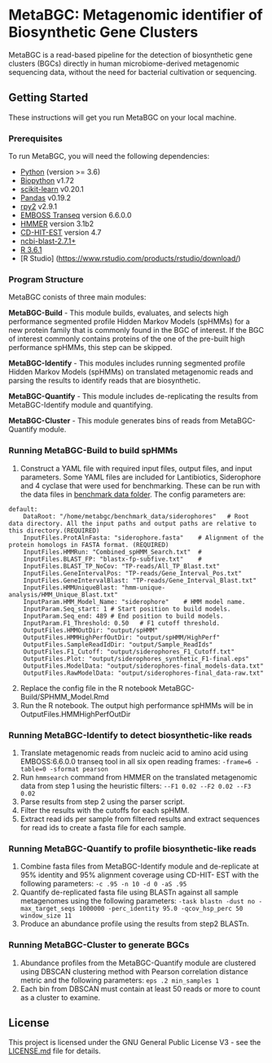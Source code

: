 # MetaBGC: Metagenomic identifier of Biosynthetic Gene Clusters 

MetaBGC is a read-based pipeline for the detection of biosynthetic gene clusters (BGCs) directly in human microbiome-derived metagenomic sequencing data, without the need for bacterial cultivation or sequencing. 

## Getting Started

These instructions will get you run MetaBGC on your local machine.

### Prerequisites

To run MetaBGC, you will need the following dependencies:

* [Python](https://www.python.org/downloads/) (version >= 3.6)
* [Biopython](https://biopython.org/wiki/Download) v1.72
* [scikit-learn](https://scikit-learn.org/stable/install.html) v0.20.1
* [Pandas](https://pandas.pydata.org/pandas-docs/stable/install.html) v0.19.2 
* [rpy2](https://pypi.org/project/rpy2/) v2.9.1
* [EMBOSS Transeq](http://emboss.sourceforge.net/download/) version 6.6.0.0
* [HMMER](http://hmmer.org/download.html) version 3.1b2
* [CD-HIT-EST](https://github.com/weizhongli/cdhit/releases) version 4.7
* [ncbi-blast-2.7.1+](https://ftp.ncbi.nlm.nih.gov/blast/executables/blast+/)
* [R 3.6.1](http://lib.stat.cmu.edu/R/CRAN/)
* [R Studio] (https://www.rstudio.com/products/rstudio/download/)

### Program Structure

MetaBGC conists of three main modules: 

**MetaBGC-Build** - This module builds, evaluates, and selects high performance segmented profile Hidden Markov Models (spHMMs) for a new protein family that is commonly found in the BGC of interest. If the BGC of interest commonly contains proteins of the one of the pre-built high performance spHMMs, this step can be skipped.    

**MetaBGC-Identify** - This modules includes running segmented profile Hidden Markov Models (spHMMs) on translated metagenomic reads and parsing the results to identify reads that are biosynthetic.

**MetaBGC-Quantify** - This module includes de-replicating the results from MetaBGC-Identify module and quantifying.

**MetaBGC-Cluster** - This module generates bins of reads from MetaBGC-Quantify module.

### Running MetaBGC-Build to build spHMMs

1. Construct a YAML file with required input files, output files, and input parameters. Some YAML files are included for Lantibiotics, Siderophore and 4 cyclase that were used for benchmarking. These can be run with the data files in [benchmark data folder](https://drive.google.com/drive/folders/1MV88Qv4qMmYAtU159uFFwIczZYzPIRCK?usp=sharing). The config parameters are:
```
default:
    DataRoot: "/home/metabgc/benchmark_data/siderophores"	# Root data directory. All the input paths and output paths are relative to this directory.(REQUIRED)
    InputFiles.ProtAlnFasta: "siderophore.fasta"	# Alignment of the protein homologs in FASTA format. (REQUIRED)
    InputFiles.HMMRun: "Combined_spHMM_Search.txt"	# 
    InputFiles.BLAST_FP: "blastx-fp-subfive.txt"	# 
    InputFiles.BLAST_TP_NoCov: "TP-reads/All_TP_Blast.txt"
    InputFiles.GeneIntervalPos: "TP-reads/Gene_Interval_Pos.txt"
    InputFiles.GeneIntervalBlast: "TP-reads/Gene_Interval_Blast.txt"
    InputFiles.HMMUniqueBlast: "hmm-unique-analysis/HMM_Unique_Blast.txt"
    InputParam.HMM_Model_Name: "siderophore"	# HMM model name.  
    InputParam.Seq_start: 1	# Start position to build models.
    InputParam.Seq_end: 489	# End position to build models.
    InputParam.F1_Threshold: 0.50	# F1 cutoff threshold.
    OutputFiles.HMMOutDir: "output/spHMM" 
    OutputFiles.HMMHighPerfOutDir: "output/spHMM/HighPerf"
    OutputFiles.SampleReadIdDir: "output/Sample_ReadIds"
    OutputFiles.F1_Cutoff: "output/siderophores_F1_Cutoff.txt"
    OutputFiles.Plot: "output/siderophores_synthetic_F1-final.eps"
    OutputFiles.ModelData: "output/siderophores-final_models-data.txt"
    OutputFiles.RawModelData: "output/siderophores-final_data-raw.txt"
``` 
2. Replace the config file in the R notebook MetaBGC-Build/SPHMM_Model.Rmd
3. Run the R notebook. The output high performance spHMMs will be in OutputFiles.HMMHighPerfOutDir  

### Running MetaBGC-Identify to detect biosynthetic-like reads

1. Translate metagenomic reads from nucleic acid to amino acid using EMBOSS:6.6.0.0 transeq tool in all six open reading frames: `-frame=6 - table=0 -sformat pearson` 
2. Run `hmmsearch` command from HMMER on the translated metagenomic data from step 1 using the heuristic filters: `--F1 0.02 --F2 0.02 --F3 0.02` 
3. Parse results from step 2 using the parser script. 
4. Filter the results with the cutoffs for each spHMM. 
5. Extract read ids per sample from filtered results and extract sequences for read ids to create a fasta file for each sample. 

### Running MetaBGC-Quantify to profile biosynthetic-like reads

1. Combine fasta files from MetaBGC-Identify module and de-replicate at 95% identity and 95% alignment coverage using CD-HIT- EST with the following parameters: `-c .95 -n 10 -d 0 -aS .95`
2. Quantify de-replicated fasta file using BLASTn against all sample metagenomes using the following parameters: `-task blastn -dust no -max_target_seqs 1000000 -perc_identity 95.0 -qcov_hsp_perc 50 window_size 11`
3. Produce an abundance profile using the results from step2 BLASTn. 

### Running MetaBGC-Cluster to generate BGCs
1. Abundance profiles from the MetaBGC-Quantify module are clustered using DBSCAN clustering method with Pearson correlation distance metric and the following parameters: `eps .2 min_samples 1`
2. Each bin from DBSCAN must contain at least 50 reads or more to count as a cluster to examine.

## License

This project is licensed under the GNU General Public License V3 - see the [LICENSE.md](LICENSE.md) file for details.

